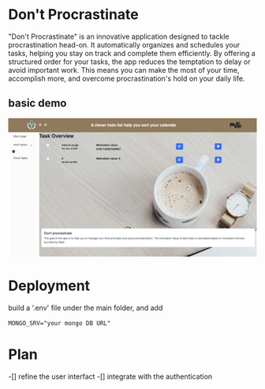 # Don't Procrastinate
"Don't Procrastinate" is an innovative application designed to tackle procrastination head-on. It automatically organizes and schedules your tasks, helping you stay on track and complete them efficiently. By offering a structured order for your tasks, the app reduces the temptation to delay or avoid important work. This means you can make the most of your time, accomplish more, and overcome procrastination's hold on your daily life.
## basic demo
![main page](/READMESRC//main.png)
# Deployment
build a ‘.env' file under the main folder, and add
```
MONGO_SRV="your mongo DB URL"
```
# Plan
-[] refine the user interfact
-[] integrate with the authentication